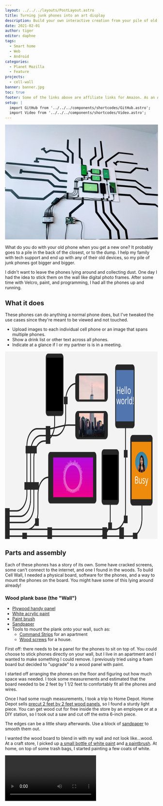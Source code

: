 ```yaml
---
layout: ../../../layouts/PostLayout.astro
title: Turning junk phones into an art display
description: Build your own interactive creation from your pile of old phones.
date: 2021-02-01
author: tiger
editor: daphne
tags:
  - Smart home
  - Web
  - Android
categories:
  - Planet Mozilla
  - Feature
projects:
  - cell-wall
banner: banner.jpg
toc: true
footer: Some of the links above are affiliate links for Amazon. As an Amazon Associate I earn from qualifying purchases. Using these links helps me out!
setup: |
  import GitHub from '../../../components/shortcodes/GitHub.astro';
  import Video from '../../../components/shortcodes/Video.astro';
---
```


![Phones attached to wood panel with black wire wall art stemming from it](banner.jpg)

What do you do with your old phone when you get a new one? It probably goes to a pile in the back of the closest, or to the dump. I help my family with tech support and end up with any of their old devices, so my pile of junk phones got bigger and bigger.

I didn't want to leave the phones lying around and collecting dust. One day I had the idea to stick them on the wall like digital photo frames. After some time with Velcro, paint, and programming, I had all the phones up and running.

## What it does

These phones can do anything a normal phone does, but I've tweaked the use cases since they're meant to be viewed and not touched.

- Upload images to each individual cell phone or an image that spans multiple phones.
- Show a drink list or other text across all phones.
- Indicate at a glance if I or my partner is is in a meeting.

<img src="cell-wall-graphic-decorated.svg" alt="Example of CellWall running with different screens" width="837" height="618">

## Parts and assembly

Each of these phones has a story of its own. Some have cracked screens, some can't connect to the internet, and one I found in the woods. To build Cell Wall, I needed a physical board, software for the phones, and a way to mount the phones on the board. You might have some of this lying around already!

### Wood plank base (the "Wall")

- [Plywood handy panel](https://www.homedepot.ca/product/alexandria-moulding-1-4-inch-x-2-feet-x-2-feet-birch-plywood-handy-panel/1000434557)
- [White acrylic paint](https://amzn.to/2L5YzS7)
- [Paint brush](https://amzn.to/35eqiHk)
- [Sandpaper](https://amzn.to/2Lpnsbc)
- Tools to mount the plank onto your wall, such as:
  - [Command Strips](https://amzn.to/3pMTZa4) for an apartment
  - [Wood screws](https://amzn.to/2Lpo1lk) for a house.

First off: there needs to be a panel for the phones to sit on top of. You could choose to stick phones directly on your wall, but I live in an apartment and I wanted to make something I could remove. I previously tried using a foam board but decided to "upgrade" to a wood panel with paint.

I started off arranging the phones on the floor and figuring out how much space was needed. I took some measurements and estimated that the board needed to be 2 feet by 1 1/2 feet to comfortably fit all the phones and wires.

Once I had some rough measurements, I took a trip to Home Depot. Home Depot sells [precut 2 feet by 2 feet wood panels](https://www.homedepot.ca/product/alexandria-moulding-1-4-inch-x-2-feet-x-2-feet-birch-plywood-handy-panel/1000434557), so I found a sturdy light piece. You can get wood cut for free inside the store by an employee or at a DIY station, so I took out a saw and cut off the extra 6-inch piece.

The edges can be a little sharp afterwards. Use a block of [sandpaper](https://amzn.to/2Lpnsbc) to smooth them out.

I wanted the wood board to blend in with my wall and not look like...wood. At a craft store, I picked up [a small bottle of white paint](https://amzn.to/2L5YzS7) and [a paintbrush](https://amzn.to/35eqiHk). At home, on top of some trash bags, I started painting a few coats of white.

<Video src="paint-gif.*" ext=".webm,.m4v" />

### Mounting and connecting the phones (the "Cell"s)

- Old cell phones and/or tablets running Android
- Raspberry Pi or another computer to use as the server
- [Velcro strips](https://amzn.to/3bdwEdM)
- [USB cables](https://www.monoprice.com/product?p_id=4867)
- [Wire clips](https://amzn.to/391YTJL)
- [USB hub](https://amzn.to/2JM19w0)

To keep the phones from falling off, I use [Velcro](https://amzn.to/3bdwEdM). It's perfect for securely attaching the phones to the board while allowing them to be removed if needed.

Before sticking them on, I also double-checked that the phones turn on at all. Most do, and the ones that are busted make a nice extra decoration.

If the phone does turn on, [enable developer mode](https://www.howtogeek.com/129728/how-to-access-the-developer-options-menu-and-enable-usb-debugging-on-android-4.2/). Open settings, open the System section, and go to "About phone". Developer mode is hidden here - by tapping on "Build number" many times, you eventually get a prompt indicating you are now a true Android developer.

The wires are laid out with a bunch of tiny wire clips. $7 will get you [100 of these clips in a bag](https://amzn.to/391YTJL), and I've laid them out so each clip only contains 1 or 2 wires. The wires themselves are all standard phone USB cables you probably have lying around for charging. You can also buy [extra cables for less than a dollar each at Monoprice](https://www.monoprice.com/product?p_id=4867).

All the wires feed into a USB hub. This hub lets me connect all the phones to a computer just using a single wire. I had one lying around, but [similar hubs are on Amazon for $20](https://amzn.to/2JM19w0). The hub needs a second cable that plugs directly into an outlet and provides extra power, since it needs to charge so many phones.

<Video src="wires-gif.*" ext=".webm,.m4v" />

## Software

With all the phones hooked up to the USB hub, I can connect them all to a single computer server. All of these phones are running Android, and I'll use this computer to send commands to them.

### How to talk to Android phones from a computer

Usually, phones communicate to a server through the internet over WiFi. But, some of the phones don't have working WiFi, so I need to connect over the USB cable instead. The computer communicates with the phones using a program from Google called the [Android Debug Bridge](https://www.howtogeek.com/125769/how-to-install-and-use-abd-the-android-debug-bridge-utility/). This program, called ADB for short, lets you control an Android phone by sending commands, such as installing a new app, simulating a button, or starting an app.

You can check if ADB can connect to your devices by running the command [`adb devices`](https://developer.android.com/studio/command-line/adb#devicestatus). The first time this runs, each phone gets a prompt to check if you trust this computer. Check the "remember" box and hit OK.

Android uses a system called "intents" to open an app. The simplest example is tapping an icon on the home screen, which sends a "launch" intent. However, you can also send intents with additional data, such as an email subject and body when opening an email app, or the address of a website when opening a web browser. Using this system, I can send some data to a custom Android app over ADB that tells it which screen to display.

```bash
# Command to send an intent using ADB
adb shell am start
  # The intent action type, such as viewing a website
  -a android.intent.action.VIEW
  # Data URI to pass in the intent
  -d https://example.com
```

### The Android client

Each phone is running a custom Android app that interprets intents then displays one of 3 screens.

- The text screen shows large text on a coloured background.
- The image screen shows one full-screen image loaded over the internet.
- The website screen loads a website, which is rendered with GeckoView from Mozilla.

This doesn't sound like a lot, but when all the devices are connected together to a single source, you can achieve complicated functionality.

### The Node.js server

The core logic doesn't run on the phones but instead runs on the computer all the phones are connected to. Any computer with a USB port can work as the server that the phones connect to, but the Raspberry Pi is nice and small and uses less power.

This computer runs server software that acts as the manager for all the connected devices, sending them different data. It will take a large photo to crop into little photos, then send them to each phone. It can also take a list of text, then send individual lines to each cell. A grocery list can be shown by spreading the text across multiple phones. Larger images can be displayed by cutting them up on the server and sending a cropped version to each cell.

The server software is written in TypeScript and creates an HTTP server to expose functionality through different web addresses. This allows other programs to communicate with the server and lets me make a bridge with a Google Home or smart home software.

### The remote control

To control CellWall, I wrote a small JavaScript app served by the Node server. It includes a few buttons to turn each display on, controls for specific screens, and presets to display. These input elements all send HTTP requests to the server, which then converts them into ADB commands sent to the cells.

<div style="display:flex;justify-content:space-evenly;flex-wrap:wrap">
<img src="remote-control.png" alt="Remote control app with power buttons, device selection, and manual display controls" max-height="500" class="col-left">
<svg viewBox="0 0 250 250" xmlns="http://www.w3.org/2000/svg" style="max-width:500px">

  <title>Diagram of request flow from remote to server to ADB to CellWall</title>
  <path stroke="#ebeeef" fill="#1b5e20" d="M222.1 29.3a4 4 0 00-4-4h-51a4 4 0 00-4 4v35a4 4 0 004 4h51a4 4 0 004-4v-35z"/>
  <path d="M220.8 30.6a4 4 0 00-4-4h-48.4a4 4 0 00-4 4V63a4 4 0 004 4h48.4a4 4 0 004-4V30.6z" fill="#429a46"/>
  <path fill="#efefef" d="M187.4 32.7c0-1.5-1.2-2.7-2.7-2.7h-13.5a2.7 2.7 0 00-2.7 2.7v4c0 1.5 1.2 2.7 2.7 2.7h13.5c1.5 0 2.7-1.2 2.7-2.7v-4zM217.7 32.7c0-1.5-1.2-2.7-2.7-2.7h-14.5a2.7 2.7 0 00-2.7 2.7v6.1c0 1.5 1.2 2.7 2.7 2.7H215c1.5 0 2.7-1.2 2.7-2.7v-6zM206.2 45.3c0-1.5-1.2-2.7-2.7-2.7h-19.7a2.7 2.7 0 00-2.7 2.7v11.3c0 1.5 1.2 2.7 2.7 2.7h19.7c1.5 0 2.7-1.2 2.7-2.7V45.3zM179 44.2c0-1.5-1.2-2.7-2.7-2.7h-5a2.7 2.7 0 00-2.8 2.7v14.5c0 1.5 1.2 2.7 2.7 2.7h5.1c1.5 0 2.7-1.2 2.7-2.7V44.2z"/>
  <g font-family="'Cascadia Mono', monospace" font-size="12" fill="currentColor">
    <text x="31.7" y="104.7">Remote</text>
    <text x="164.6" y="104.7">CellWall</text>
    <text x="32.4" y="241.3">Server</text>
    <text x="182.1" y="241.4">ADB</text>
  </g>
  <g font-family="'Lato', sans-serif" font-size="20" fill="currentColor">
    <text x="53.7" y="35.6" transform="matrix(.5 0 0 .5 61.6 191.6)">Tell ADB to send</text>
    <text x="53.7" y="55.6" transform="matrix(.5 0 0 .5 61.6 191.6)">VIEW intent</text>
    <text x="53.7" y="35.6" transform="matrix(.5 0 0 .5 -22.9 111)">HTTP</text>
    <text x="53.7" y="55.6" transform="matrix(.5 0 0 .5 -22.9 111)">request to</text>
    <text x="53.7" y="75.6" transform="matrix(.5 0 0 .5 -22.9 111)">show URL</text>
    <text x="53.7" y="35.6" transform="matrix(.5 0 0 .5 170.8 111)">Send intent</text>
    <text x="53.7" y="55.6" transform="matrix(.5 0 0 .5 170.8 111)">to each</text>
    <text x="53.7" y="75.6" transform="matrix(.5 0 0 .5 170.8 111)">phone</text>
  </g>
  <path d="M72 11.2C72 8.3 69.9 6 67 6H38.8a5.2 5.2 0 00-5.2 5.2v71.1c0 2.9 2.3 5.2 5.2 5.2h28c3 0 5.3-2.3 5.3-5.2V11.2z" fill="#252525" stroke="#ebeeef"/>
  <path fill="#375a7f" d="M35.4 11.4h34.9v69.9H35.4z"/>
  <path d="M80 196.4H27.5v23.3H80v-23.3zM39 214a5.9 5.9 0 01-5.8-5.8c0-3.2 2.6-5.8 5.8-5.8 3.2 0 5.9 2.6 5.9 5.8 0 3.2-2.7 5.8-5.9 5.8zM80 167.2H27.5v23.4H80v-23.3zM39 184.8a5.9 5.9 0 01-5.8-5.9c0-3.2 2.6-5.8 5.8-5.8 3.2 0 5.9 2.6 5.9 5.8 0 3.2-2.7 5.8-5.9 5.8z" fill="#032030" stroke="#ebeeef"/>
  <path d="M172.2 205.2a20.4 20.4 0 1040.8 0v-11.7h-40.8v11.7zm32.4-34l6.1-6-2.4-2.5-6.7 6.7a20 20 0 00-18 0l-6.8-6.7-2.4 2.4 6.2 6.1c-5.1 3.7-8.4 9.7-8.4 16.5v2.9H213v-3c0-6.7-3.3-12.7-8.4-16.4zm-20.8 13.6a3 3 0 01-2.9-3 3 3 0 013-2.9 3 3 0 012.9 3 3 3 0 01-3 2.8zm17.5 0a3 3 0 01-2.9-3 3 3 0 013-2.9 3 3 0 012.9 3 3 3 0 01-3 2.8z" fill="#032030" stroke="#ebeeef"/>
  <path d="M52.5 112H55v41.6l2.2-2.2 1.8 1.8-5.3 5.3-5.3-5.3 1.8-1.8 2.3 2.2V112zM193.9 158.5h-2.6v-41.6l-2.2 2.2-1.8-1.8 5.3-5.3 5.3 5.3-1.8 1.8-2.2-2.2v41.6zM92 194.8v-2.6h60.7l-2.2-2.2 1.8-1.8 5.3 5.3-5.3 5.3-1.8-1.8 2.2-2.2H92z" fill="#e67237"/>
</svg>
</div>

As a nice final touch, I put some black masking tape to resemble wires coming out of the board. While this is optional, it makes a nice Zoom background for meetings. My partner's desk is across the room, and I frequently hear her coworkers comment on the display behind her.

I hope you're inspired to try something similar yourself. All of my project code is [available on GitHub](https://github.com/NotWoods/cell-wall). Let me know how yours turns out! I'm happy to answer any questions on Twitter [@Not_Woods](https://twitter.com/Not_Woods).

<GitHub repo="NotWoods/cell-wall" />
